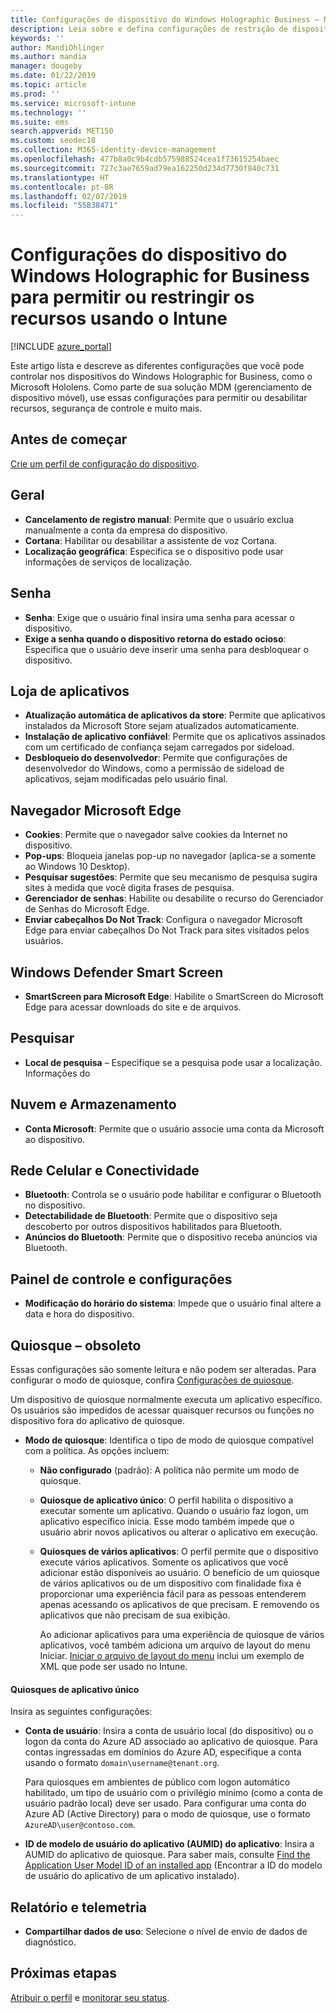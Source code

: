 ```yaml
---
title: Configurações de dispositivo do Windows Holographic Business – Microsoft Intune – Azure | Microsoft Docs
description: Leia sobre e defina configurações de restrição de dispositivo no Microsoft Intune para o Windows Holographic for Business, incluindo cancelamento do registro, geolocalização, senhas, instalação de aplicativos da App Store, cookies e pop-ups no Microsoft Edge, Windows Defender, pesquisa, armazenamento e nuvem, conectividade por Bluetooth, hora do sistema e dados de uso no Azure.
keywords: ''
author: MandiOhlinger
ms.author: mandia
manager: dougeby
ms.date: 01/22/2019
ms.topic: article
ms.prod: ''
ms.service: microsoft-intune
ms.technology: ''
ms.suite: ems
search.appverid: MET150
ms.custom: seodec18
ms.collection: M365-identity-device-management
ms.openlocfilehash: 477b8a0c9b4cdb575988524cea1f73615254baec
ms.sourcegitcommit: 727c3ae7659ad79ea162250d234d7730f840c731
ms.translationtype: HT
ms.contentlocale: pt-BR
ms.lasthandoff: 02/07/2019
ms.locfileid: "55838471"
---
```

# <a name="windows-holographic-for-business-device-settings-to-allow-or-restrict-features-using-intune"></a>Configurações do dispositivo do Windows Holographic for Business para permitir ou restringir os recursos usando o Intune

[!INCLUDE [azure_portal](./includes/azure_portal.md)]

Este artigo lista e descreve as diferentes configurações que você pode controlar nos dispositivos do Windows Holographic for Business, como o Microsoft Hololens. Como parte de sua solução MDM (gerenciamento de dispositivo móvel), use essas configurações para permitir ou desabilitar recursos, segurança de controle e muito mais.

## <a name="before-you-begin"></a>Antes de começar

[Crie um perfil de configuração do dispositivo](device-restrictions-configure.md#create-the-profile).

## <a name="general"></a>Geral

- **Cancelamento de registro manual**: Permite que o usuário exclua manualmente a conta da empresa do dispositivo.
- **Cortana**: Habilitar ou desabilitar a assistente de voz Cortana.
- **Localização geográfica**: Especifica se o dispositivo pode usar informações de serviços de localização.

## <a name="password"></a>Senha

- **Senha**: Exige que o usuário final insira uma senha para acessar o dispositivo.
- **Exige a senha quando o dispositivo retorna do estado ocioso**: Especifica que o usuário deve inserir uma senha para desbloquear o dispositivo.

## <a name="app-store"></a>Loja de aplicativos

- **Atualização automática de aplicativos da store**: Permite que aplicativos instalados da Microsoft Store sejam atualizados automaticamente.
- **Instalação de aplicativo confiável**: Permite que os aplicativos assinados com um certificado de confiança sejam carregados por sideload.
- **Desbloqueio do desenvolvedor**: Permite que configurações de desenvolvedor do Windows, como a permissão de sideload de aplicativos, sejam modificadas pelo usuário final.

## <a name="microsoft-edge-browser"></a>Navegador Microsoft Edge

- **Cookies**: Permite que o navegador salve cookies da Internet no dispositivo.
- **Pop-ups**: Bloqueia janelas pop-up no navegador (aplica-se a somente ao Windows 10 Desktop).
- **Pesquisar sugestões**: Permite que seu mecanismo de pesquisa sugira sites à medida que você digita frases de pesquisa.
- **Gerenciador de senhas**: Habilite ou desabilite o recurso do Gerenciador de Senhas do Microsoft Edge.
- **Enviar cabeçalhos Do Not Track**: Configura o navegador Microsoft Edge para enviar cabeçalhos Do Not Track para sites visitados pelos usuários.

## <a name="windows-defender-smart-screen"></a>Windows Defender Smart Screen

- **SmartScreen para Microsoft Edge**: Habilite o SmartScreen do Microsoft Edge para acessar downloads do site e de arquivos.

## <a name="search"></a>Pesquisar

- **Local de pesquisa** – Especifique se a pesquisa pode usar a localização. Informações do

## <a name="cloud-and-storage"></a>Nuvem e Armazenamento

- **Conta Microsoft**: Permite que o usuário associe uma conta da Microsoft ao dispositivo.

## <a name="cellular-and-connectivity"></a>Rede Celular e Conectividade

- **Bluetooth**: Controla se o usuário pode habilitar e configurar o Bluetooth no dispositivo.
- **Detectabilidade de Bluetooth**: Permite que o dispositivo seja descoberto por outros dispositivos habilitados para Bluetooth.
- **Anúncios do Bluetooth**: Permite que o dispositivo receba anúncios via Bluetooth.

## <a name="control-panel-and-settings"></a>Painel de controle e configurações

- **Modificação do horário do sistema**: Impede que o usuário final altere a data e hora do dispositivo.

## <a name="kiosk---obsolete"></a>Quiosque – obsoleto

Essas configurações são somente leitura e não podem ser alteradas. Para configurar o modo de quiosque, confira [Configurações de quiosque](kiosk-settings-holographic.md).

Um dispositivo de quiosque normalmente executa um aplicativo específico. Os usuários são impedidos de acessar quaisquer recursos ou funções no dispositivo fora do aplicativo de quiosque.

- **Modo de quiosque**: Identifica o tipo de modo de quiosque compatível com a política. As opções incluem:

  - **Não configurado** (padrão): A política não permite um modo de quiosque. 
  - **Quiosque de aplicativo único**: O perfil habilita o dispositivo a executar somente um aplicativo. Quando o usuário faz logon, um aplicativo específico inicia. Esse modo também impede que o usuário abrir novos aplicativos ou alterar o aplicativo em execução.
  - **Quiosques de vários aplicativos**: O perfil permite que o dispositivo execute vários aplicativos. Somente os aplicativos que você adicionar estão disponíveis ao usuário. O benefício de um quiosque de vários aplicativos ou de um dispositivo com finalidade fixa é proporcionar uma experiência fácil para as pessoas entenderem apenas acessando os aplicativos de que precisam. E removendo os aplicativos que não precisam de sua exibição. 
  
    Ao adicionar aplicativos para uma experiência de quiosque de vários aplicativos, você também adiciona um arquivo de layout do menu Iniciar. [Iniciar o arquivo de layout do menu](https://docs.microsoft.com/hololens/hololens-kiosk#start-layout-file-for-intune) inclui um exemplo de XML que pode ser usado no Intune. 

#### <a name="single-app-kiosks"></a>Quiosques de aplicativo único

Insira as seguintes configurações:

- **Conta de usuário**: Insira a conta de usuário local (do dispositivo) ou o logon da conta do Azure AD associado ao aplicativo de quiosque. Para contas ingressadas em domínios do Azure AD, especifique a conta usando o formato `domain\username@tenant.org`. 

    Para quiosques em ambientes de público com logon automático habilitado, um tipo de usuário com o privilégio mínimo (como a conta de usuário padrão local) deve ser usado. Para configurar uma conta do Azure AD (Active Directory) para o modo de quiosque, use o formato `AzureAD\user@contoso.com`.

- **ID de modelo de usuário do aplicativo (AUMID) do aplicativo**: Insira a AUMID do aplicativo de quiosque. Para saber mais, consulte [Find the Application User Model ID of an installed app](https://docs.microsoft.com/windows-hardware/customize/enterprise/find-the-application-user-model-id-of-an-installed-app) (Encontrar a ID do modelo de usuário do aplicativo de um aplicativo instalado).

## <a name="reporting-and-telemetry"></a>Relatório e telemetria

- **Compartilhar dados de uso**: Selecione o nível de envio de dados de diagnóstico.

## <a name="next-steps"></a>Próximas etapas

[Atribuir o perfil](device-profile-assign.md) e [monitorar seu status](device-profile-monitor.md).
